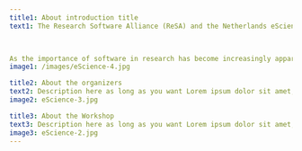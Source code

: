 ```yaml
---
title1: About introduction title
text1: The Research Software Alliance (ReSA) and the Netherlands eScience Center are hosting a two-day international workshop to set the future agenda for national and international funders to support sustainable research software.  

 

As the importance of software in research has become increasingly apparent, so has the urgent need to sustain it. Funders can play a crucial role in this respect by ensuring structural support. Over the past few years, a variety of methods for sustaining research software have been explored, including improving and extending funding policies and instruments. During the workshop, funding organizations will join forces to explore how they can effectively contribute to making research software sustainable.<br><br>Additional support to increase accessibility will be available on request. Online opportunities will be provided to contribute to discussions around and during the conference, and recordings of the plenary presentations will be made available.<br><br>Please note this workshop is open to national research funding organizations, by invitation. If you are interested in attending but have not received an invitation, please contact us at events@esciencecenter.nl  
image1: /images/eScience-4.jpg

title2: About the organizers
text2: Description here as long as you want Lorem ipsum dolor sit amet, consectetur adipiscing elit, sed do eiusmod tempor incididunt ut labore et dolore magna aliqua. Ut enim ad minim veniam, quis nostrud exercitation ullamco laboris nisi ut aliquip ex ea commodo consequat. Duis aute irure dolor in reprehenderit in voluptate velit esse cillum dolore eu fugiat nulla pariatur. Excepteur sint occaecat cupidatat non proident, sunt in culpa qui officia deserunt mollit anim id est laborum.
image2: eScience-3.jpg

title3: About the Workshop
text3: Description here as long as you want Lorem ipsum dolor sit amet, consectetur adipiscing elit, sed do eiusmod tempor incididunt ut labore et dolore magna aliqua. Ut enim ad minim veniam, quis nostrud exercitation ullamco laboris nisi ut aliquip ex ea commodo consequat. Duis aute irure dolor in reprehenderit in voluptate velit esse cillum dolore eu fugiat nulla pariatur. Excepteur sint occaecat cupidatat non proident, sunt in culpa qui officia deserunt mollit anim id est laborum.
image3: eScience-2.jpg
---
```

